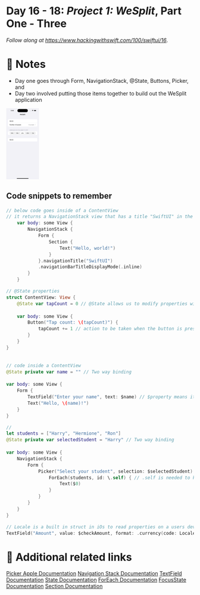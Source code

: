 # Day 16 - 18: _Project 1: WeSplit_, Part One - Three


_Follow along at https://www.hackingwithswift.com/100/swiftui/16_.

# 📒 Notes
- Day one goes through Form, NavigationStack, @State, Buttons, Picker, and 
- Day two involved putting those items together to build out the WeSplit application

<img src="./Assets/WeSplit_App_Pre_Challenge.png" width="88px" />

## Code snippets to remember

```swift
// below code goes inside of a ContentView
// it returns a NavigationStack view that has a title "SwiftUI" in the middle and a small "Hello, world!" section
    var body: some View {
        NavigationStack {
            Form {
                Section {
                    Text("Hello, world!")
                }
            }.navigationTitle("SwiftUI")
            .navigationBarTitleDisplayMode(.inline)
        }
    }
```

```swift
// @State properties
struct ContentView: View {
    @State var tapCount = 0 // @State allows us to modify properties without using the mutating

    var body: some View {
        Button("Tap count: \(tapCount)") {
            tapCount += 1 // action to be taken when the button is pressed
        }
    }
}
```

```swift

// code inside a ContentView
@State private var name = "" // Two way binding
    
var body: some View {
    Form {
        TextField("Enter your name", text: $name) // $property means it can be read and written
        Text("Hello, \(name)!")
    }
}
```

```swift
// 
let students = ["Harry", "Hermione", "Ron"]
@State private var selectedStudent = "Harry" // Two way binding

var body: some View {
    NavigationStack {
        Form {
            Picker("Select your student", selection: $selectedStudent) {
                ForEach(students, id: \.self) { // .self is needed to know how to identify each item
                    Text($0)
                }
            }
        }
    }
}
```

```swift
// Locale is a built in struct in iOs to read properties on a users device
TextField("Amount", value: $checkAmount, format: .currency(code: Locale.current.currency?.identifier ?? "USD"))
```

# 🔗 Additional related links
[Picker Apple Documentation](https://developer.apple.com/documentation/swiftui/picker)
[Navigation Stack Documentation](https://developer.apple.com/documentation/swiftui/navigationstack)
[TextField Documentation](https://developer.apple.com/documentation/swiftui/textfield)
[State Documentation](https://developer.apple.com/documentation/swiftui/state)
[ForEach Documentation](https://developer.apple.com/documentation/swiftui/foreach)
[FocusState Documentation](https://developer.apple.com/documentation/swiftui/focusstate)
[Section Documentation](https://developer.apple.com/documentation/swiftui/section)